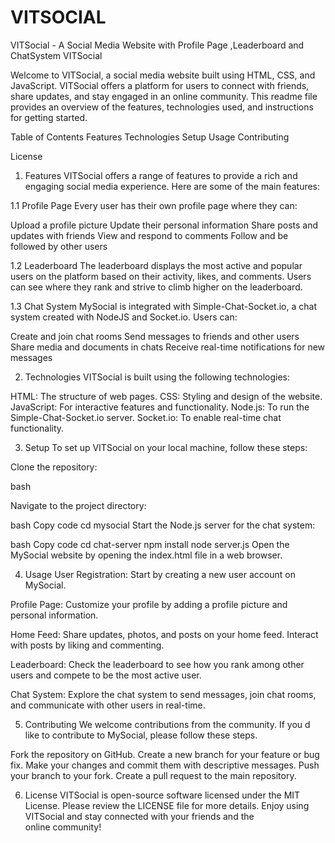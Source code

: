 # VITSOCIAL
VITSocial - A Social Media Website with Profile Page ,Leaderboard and ChatSystem
VITSocial

Welcome to VITSocial, a social media website built using HTML, CSS, and JavaScript. VITSocial offers a platform for users to connect with friends, share updates, and stay engaged in an online community. This readme file provides an overview of the features, technologies used, and instructions for getting started.

Table of Contents
Features
Technologies
Setup
Usage
Contributing

License
1. Features
VITSocial offers a range of features to provide a rich and engaging social media experience. Here are some of the main features:

1.1 Profile Page
Every user has their own profile page where they can:

Upload a profile picture
Update their personal information
Share posts and updates with friends
View and respond to comments
Follow and be followed by other users

1.2 Leaderboard
The leaderboard displays the most active and popular users on the platform based on their activity, likes, and comments. Users can see where they rank and strive to climb higher on the leaderboard.

1.3 Chat System
MySocial is integrated with Simple-Chat-Socket.io, a chat system created with NodeJS and Socket.io. Users can:

Create and join chat rooms
Send messages to friends and other users
Share media and documents in chats
Receive real-time notifications for new messages

2. Technologies
VITSocial is built using the following technologies:

HTML: The structure of web pages.
CSS: Styling and design of the website.
JavaScript: For interactive features and functionality.
Node.js: To run the Simple-Chat-Socket.io server.
Socket.io: To enable real-time chat functionality.

3. Setup
To set up VITSocial on your local machine, follow these steps:

Clone the repository:

bash

Navigate to the project directory:

bash
Copy code
cd mysocial
Start the Node.js server for the chat system:

bash
Copy code
cd chat-server
npm install
node server.js
Open the MySocial website by opening the index.html file in a web browser.

4. Usage
User Registration: Start by creating a new user account on MySocial.

Profile Page: Customize your profile by adding a profile picture and personal information.

Home Feed: Share updates, photos, and posts on your home feed. Interact with posts by liking and commenting.

Leaderboard: Check the leaderboard to see how you rank among other users and compete to be the most active user.

Chat System: Explore the chat system to send messages, join chat rooms, and communicate with other users in real-time.

5. Contributing
We welcome contributions from the community. If you d like to contribute to MySocial, please follow these steps.

Fork the repository on GitHub.
Create a new branch for your feature or bug fix.
Make your changes and commit them with descriptive messages.
Push your branch to your fork.
Create a pull request to the main repository.

6. License
VITSocial is open-source software licensed under the MIT License. Please review the LICENSE file for more details.
Enjoy using VITSocial and stay connected with your friends and the online community!

